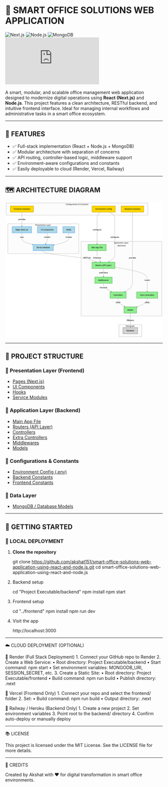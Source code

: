 # 🏢 SMART OFFICE SOLUTIONS WEB APPLICATION

![Next.js](https://img.shields.io/badge/frontend-Next.js-blue?logo=next.js)
![Node.js](https://img.shields.io/badge/backend-Node.js-green?logo=node.js)
![MongoDB](https://img.shields.io/badge/database-MongoDB-lightgrey?logo=mongodb)
![License](https://img.shields.io/github/license/akshat151/smart-office-solutions-web-application-using-react-and-node.js)

A smart, modular, and scalable office management web application designed to modernize digital operations using **React (Next.js)** and **Node.js**. This project features a clean architecture, RESTful backend, and intuitive frontend interface. Ideal for managing internal workflows and administrative tasks in a smart office ecosystem.

---

## 🧩 FEATURES

- ✅ Full-stack implementation (React + Node.js + MongoDB)
- ✅ Modular architecture with separation of concerns
- ✅ API routing, controller-based logic, middleware support
- ✅ Environment-aware configurations and constants
- ✅ Easily deployable to cloud (Render, Vercel, Railway)

---

## 🗺️ ARCHITECTURE DIAGRAM

![Class Diagram](diagram.png)

---

## 📁 PROJECT STRUCTURE

### 🔹 Presentation Layer (Frontend)
- [Pages (Next.js)](https://github.com/akshat151/smart-office-solutions-web-application-using-react-and-node.js/tree/main/Project%20Executable/frontend/pages)
- [UI Components](https://github.com/akshat151/smart-office-solutions-web-application-using-react-and-node.js/tree/main/Project%20Executable/frontend/components)
- [Hooks](https://github.com/akshat151/smart-office-solutions-web-application-using-react-and-node.js/tree/main/Project%20Executable/frontend/hooks)
- [Service Modules](https://github.com/akshat151/smart-office-solutions-web-application-using-react-and-node.js/tree/main/Project%20Executable/frontend/services)

### 🔹 Application Layer (Backend)
- [Main App File](https://github.com/akshat151/smart-office-solutions-web-application-using-react-and-node.js/blob/main/Project%20Executable/backend/app.js)
- [Routers (API Layer)](https://github.com/akshat151/smart-office-solutions-web-application-using-react-and-node.js/tree/main/Project%20Executable/backend/routers)
- [Controllers](https://github.com/akshat151/smart-office-solutions-web-application-using-react-and-node.js/tree/main/Project%20Executable/backend/controllers)
- [Extra Controllers](https://github.com/akshat151/smart-office-solutions-web-application-using-react-and-node.js/tree/main/Project%20Executable/backend/controllers__)
- [Middlewares](https://github.com/akshat151/smart-office-solutions-web-application-using-react-and-node.js/tree/main/Project%20Executable/backend/middlewares)
- [Models](https://github.com/akshat151/smart-office-solutions-web-application-using-react-and-node.js/tree/main/Project%20Executable/backend/models)

### 🔹 Configurations & Constants
- [Environment Config (.env)](https://github.com/akshat151/smart-office-solutions-web-application-using-react-and-node.js/blob/main/Project%20Executable/backend/.env)
- [Backend Constants](https://github.com/akshat151/smart-office-solutions-web-application-using-react-and-node.js/blob/main/Project%20Executable/backend/constants.js)
- [Frontend Constants](https://github.com/akshat151/smart-office-solutions-web-application-using-react-and-node.js/tree/main/Project%20Executable/frontend/constants)

### 🔹 Data Layer
- [MongoDB / Database Models](https://github.com/akshat151/smart-office-solutions-web-application-using-react-and-node.js/tree/main/Database)

---

## 🧭 GETTING STARTED

### 🔧 LOCAL DEPLOYMENT

1. **Clone the repository**

     git clone https://github.com/akshat151/smart-office-solutions-web-application-using-react-and-node.js.git
     cd smart-office-solutions-web-application-using-react-and-node.js

2.	Backend setup

    cd "Project Executable/backend"
    npm install
    npm start


3.	Frontend setup

    cd "../frontend"
    npm install
    npm run dev


4.	Visit the app

    http://localhost:3000

---

☁️ CLOUD DEPLOYMENT (OPTIONAL)

🔹 Render (Full Stack Deployment)
	1.	Connect your GitHub repo to Render
	2.	Create a Web Service:
	•	Root directory: Project Executable/backend
	•	Start command: npm start
	•	Set environment variables: MONGODB_URI, SESSION_SECRET, etc.
	3.	Create a Static Site:
	•	Root directory: Project Executable/frontend
	•	Build command: npm run build
	•	Publish directory: .next

🔹 Vercel (Frontend Only)
	1.	Connect your repo and select the frontend/ folder
	2.	Set:
	•	Build command: npm run build
	•	Output directory: .next

🔹 Railway / Heroku (Backend Only)
	1.	Create a new project
	2.	Set environment variables
	3.	Point root to the backend/ directory
	4.	Confirm auto-deploy or manually deploy


---

📚 LICENSE

This project is licensed under the MIT License. See the LICENSE file for more details.

---

🙌 CREDITS

Created by Akshat with ❤️ for digital transformation in smart office environments.








